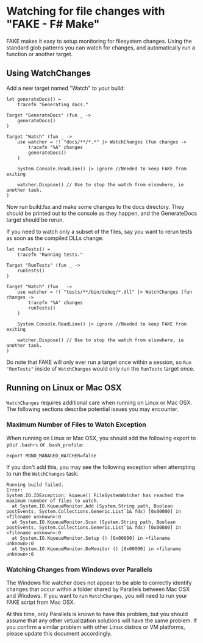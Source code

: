 # Watching for file changes with "FAKE - F# Make"

FAKE makes it easy to setup monitoring for filesystem changes. Using the standard glob patterns you can
watch for changes, and automatically run a function or another target.

## Using WatchChanges

Add a new target named "Watch" to your build:

    let generateDocs() = 
        tracefn "Generating docs."
        
    Target "GenerateDocs" (fun _ ->
        generateDocs()
    )

    Target "Watch" (fun _ ->
        use watcher = !! "docs/**/*.*" |> WatchChanges (fun changes -> 
            tracefn "%A" changes
            generateDocs()
        )
    
        System.Console.ReadLine() |> ignore //Needed to keep FAKE from exiting
    
        watcher.Dispose() // Use to stop the watch from elsewhere, ie another task.
    )

Now run build.fsx and make some changes to the docs directory. They should be printed out to the console as they happen,
and the GenerateDocs target should be rerun.

If you need to watch only a subset of the files, say you want to rerun tests as soon as the compiled DLLs change:

    let runTests() =
        tracefn "Running tests." 
        
    Target "RunTests" (fun _ ->
        runTests()
    )
    
    Target "Watch" (fun _ ->
        use watcher = !! "tests/**/bin/debug/*.dll" |> WatchChanges (fun changes -> 
            tracefn "%A" changes
            runTests()
        )
    
        System.Console.ReadLine() |> ignore //Needed to keep FAKE from exiting
    
        watcher.Dispose() // Use to stop the watch from elsewhere, ie another task.
    )

Do note that FAKE will only ever run a target once within a session, so `Run "RunTests"` inside of `WatchChanges`
would only run the `RunTests` target once.
 
## Running on Linux or Mac OSX

`WatchChanges` requires additional care when running on Linux or Mac OSX. The following sections describe potential issues you may encounter.

### Maximum Number of Files to Watch Exception

When running on Linux or Mac OSX, you should add the following export to your `.bashrc` or `.bash_profile`:

```
export MONO_MANAGED_WATCHER=false
```

If you don't add this, you may see the following exception when attempting to run the `WatchChanges` task:

```
Running build failed.
Error:
System.IO.IOException: kqueue() FileSystemWatcher has reached the maximum nunmber of files to watch.
  at System.IO.KqueueMonitor.Add (System.String path, Boolean postEvents, System.Collections.Generic.List`1& fds) [0x00000] in <filename unknown>:0
  at System.IO.KqueueMonitor.Scan (System.String path, Boolean postEvents, System.Collections.Generic.List`1& fds) [0x00000] in <filename unknown>:0
  at System.IO.KqueueMonitor.Setup () [0x00000] in <filename unknown>:0
  at System.IO.KqueueMonitor.DoMonitor () [0x00000] in <filename unknown>:0
```

### Watching Changes from Windows over Parallels

The Windows file watcher does not appear to be able to correctly identify changes that occur within a folder shared by Parallels between Mac OSX and Windows. If you want to run `WatchChanges`, you will need to run your FAKE script from Mac OSX.

At this time, only Parallels is known to have this problem, but you should assume that any other virtualization solutions will have the same problem. If you confirm a similar problem with other Linux distros or VM platforms, please update this document accordingly.
